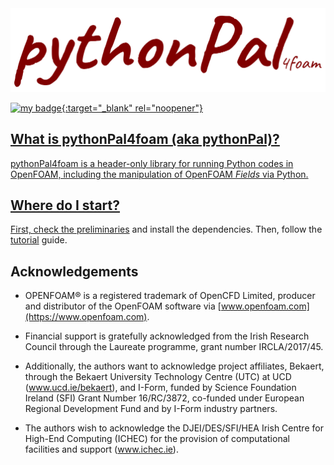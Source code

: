 <img src="images/LogoPythonPal.png">

<!-- # jekyll-rtd-theme -->

<a href="https://www.gnu.org/licenses/gpl-3.0"> ![my badge](https://badgen.net/badge/License/GPLv3/blue?){:target="_blank" rel="noopener"}


## What is pythonPal4foam (aka pythonPal)?

pythonPal4foam is a header-only library for running Python codes in OpenFOAM, including the manipulation of OpenFOAM _Fields_ via Python.

## Where do I start?
First, check the [preliminaries](preliminaries/README.md) and install the dependencies. Then, follow the [tutorial](tutorials/README.md) guide.

## Acknowledgements

- OPENFOAM® is a registered trademark of OpenCFD Limited, producer and distributor of the OpenFOAM software via [www.openfoam.com](https://www.openfoam.com).

- Financial support is gratefully acknowledged from the Irish Research Council through the Laureate
programme, grant number IRCLA/2017/45.

- Additionally, the authors want to acknowledge project affiliates, Bekaert, through the Bekaert University
Technology Centre (UTC) at UCD (www.ucd.ie/bekaert), and I-Form, funded by Science Foundation Ireland
(SFI) Grant Number 16/RC/3872, co-funded under European Regional Development Fund and by I-Form
industry partners.

- The authors wish to acknowledge the DJEI/DES/SFI/HEA Irish Centre for High-End Computing (ICHEC) for
the provision of computational facilities and support (www.ichec.ie).


